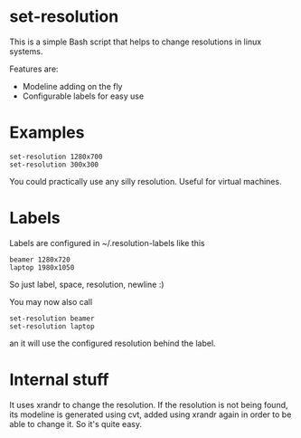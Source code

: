 # set-resolution
This is a simple Bash script that helps to change resolutions in linux systems.

Features are:
- Modeline adding on the fly
- Configurable labels for easy use

# Examples

    set-resolution 1280x700
    set-resolution 300x300

You could practically use any silly resolution. Useful for virtual machines.

# Labels

Labels are configured in ~/.resolution-labels like this

    beamer 1280x720
    laptop 1980x1050
    
So just label, space, resolution, newline :)

You may now also call

    set-resolution beamer
    set-resolution laptop
    
an it will use the configured resolution behind the label.

# Internal stuff

It uses xrandr to change the resolution. If the resolution is not being found, its modeline is generated using cvt, added using xrandr again in order to be able to change it. So it's quite easy.
